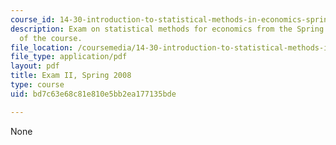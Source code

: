 ```yaml
---
course_id: 14-30-introduction-to-statistical-methods-in-economics-spring-2009
description: Exam on statistical methods for economics from the Spring 2008 version
  of the course.
file_location: /coursemedia/14-30-introduction-to-statistical-methods-in-economics-spring-2009/bd7c63e68c81e810e5bb2ea177135bde_MIT14_30s09_exam02_08.pdf
file_type: application/pdf
layout: pdf
title: Exam II, Spring 2008
type: course
uid: bd7c63e68c81e810e5bb2ea177135bde

---
```

None
